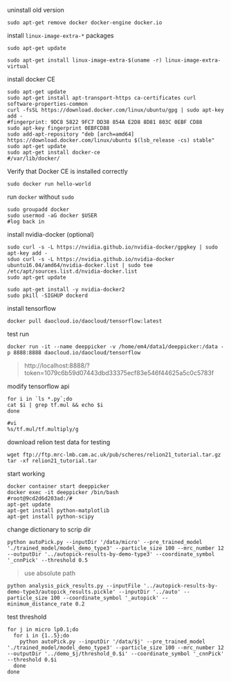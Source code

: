 uninstall old version

```
sudo apt-get remove docker docker-engine docker.io
```

install `linux-image-extra-*` packages

```
sudo apt-get update

sudo apt-get install linux-image-extra-$(uname -r) linux-image-extra-virtual
```

install docker CE

```
sudo apt-get update
sudo apt-get install apt-transport-https ca-certificates curl software-properties-common
curl -fsSL https://download.docker.com/linux/ubuntu/gpg | sudo apt-key add -
#fingerprint: 9DC8 5822 9FC7 DD38 854A E2D8 8D81 803C 0EBF CD88
sudo apt-key fingerprint 0EBFCD88
sudo add-apt-repository "deb [arch=amd64] https://download.docker.com/linux/ubuntu $(lsb_release -cs) stable"
sudo apt-get update
sudo apt-get install docker-ce
#/var/lib/docker/
```

Verify that Docker CE is installed correctly

```
sudo docker run hello-world
```

run `docker` without `sudo`

```
sudo groupadd docker
sudo usermod -aG docker $USER
#log back in
```

install nvidia-docker (optional)

```
sudo curl -s -L https://nvidia.github.io/nvidia-docker/gpgkey | sudo apt-key add -
sduo curl -s -L https://nvidia.github.io/nvidia-docker ubuntu16.04/amd64/nvidia-docker.list | sudo tee /etc/apt/sources.list.d/nvidia-docker.list
sudo apt-get update

sudo apt-get install -y nvidia-docker2
sudo pkill -SIGHUP dockerd
```


install tensorflow

```
docker pull daocloud.io/daocloud/tensorflow:latest
```

test run

```
docker run -it --name deeppicker -v /home/em4/data1/deeppicker:/data -p 8888:8888 daocloud.io/daocloud/tensorflow
```

>http://localhost:8888/?token=1079c6b59d07443dbd33375ecf83e546f44625a5c0c5783f

modify tensorflow api

```
for i in `ls *.py`;do
cat $i | grep tf.mul && echo $i
done
```
```
#vi
%s/tf.mul/tf.multiply/g
```

download relion test data for testing

```
wget ftp://ftp.mrc-lmb.cam.ac.uk/pub/scheres/relion21_tutorial.tar.gz
tar -xf relion21_tutorial.tar
```

start working

```
docker container start deeppicker
docker exec -it deeppicker /bin/bash
#root@9cd2d6d203ad:/#
apt-get update
apt-get install python-matplotlib
apt-get install python-scipy
```

change dictionary to scrip dir

```
python autoPick.py --inputDir '/data/micro' --pre_trained_model './trained_model/model_demo_type3' --particle_size 100 --mrc_number 12 --outputDir '../autopick-results-by-demo-type3' --coordinate_symbol '_cnnPick' --threshold 0.5
```
> use absolute path

```
python analysis_pick_results.py --inputFile '../autopick-results-by-demo-type3/autopick_results.pickle' --inputDir '../auto' --particle_size 100 --coordinate_symbol '_autopick' --minimum_distance_rate 0.2
```


test threshold

```
for j in micro lp0.1;do
  for i in {1..5};do
    python autoPick.py --inputDir '/data/$j' --pre_trained_model './trained_model/model_demo_type3' --particle_size 100 --mrc_number 12 --outputDir '../demo_$j/threshold_0.$i' --coordinate_symbol '_cnnPick' --threshold 0.$i
  done
done
```